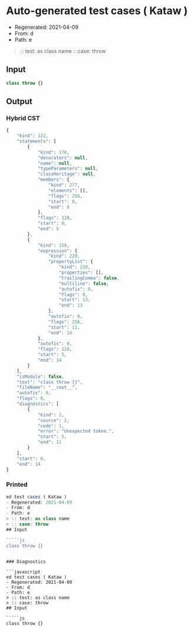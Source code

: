 # Auto-generated test cases ( Kataw )
- Regenerated: 2021-04-09
- From: d
- Path: e
> :: test: as class name
> :: case: throw
## Input

`````js
class throw {}
`````

## Output

### Hybrid CST

```javascript
{
    "kind": 122,
    "statements": [
        {
            "kind": 178,
            "decorators": null,
            "name": null,
            "typeParameters": null,
            "classHeritage": null,
            "members": {
                "kind": 277,
                "elements": [],
                "flags": 256,
                "start": 0,
                "end": 0
            },
            "flags": 128,
            "start": 0,
            "end": 5
        },
        {
            "kind": 158,
            "expression": {
                "kind": 220,
                "propertyList": {
                    "kind": 218,
                    "properties": [],
                    "trailingComma": false,
                    "multiline": false,
                    "autofix": 0,
                    "flags": 0,
                    "start": 13,
                    "end": 13
                },
                "autofix": 0,
                "flags": 256,
                "start": 11,
                "end": 14
            },
            "autofix": 0,
            "flags": 128,
            "start": 5,
            "end": 14
        }
    ],
    "isModule": false,
    "text": "class throw {}",
    "fileName": "__root__",
    "autofix": 0,
    "flags": 0,
    "diagnostics": [
        {
            "kind": 2,
            "source": 2,
            "code": 1,
            "error": "Unexpected token.",
            "start": 5,
            "end": 11
        }
    ],
    "start": 0,
    "end": 14
}
```

### Printed

```javascript
ed test cases ( Kataw )
- Regenerated: 2021-04-09
- From: d
- Path: e
> :: test: as class name
> :: case: throw
## Input

`````js
class throw {}
`````
```

### Diagnostics

```javascript
ed test cases ( Kataw )
- Regenerated: 2021-04-09
- From: d
- Path: e
> :: test: as class name
> :: case: throw
## Input

`````js
class throw {}
`````
```

